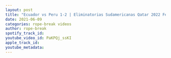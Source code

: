 ```yaml
---
layout: post
title: "Ecuador vs Peru 1-2 | Eliminatorias Sudamericanas Qatar 2022 Fecha 8 | Resumen Y Goles"
date: 2021-06-09
categories: rope-break videos
author: rope-break
spotify_track_id: 
youtube_video_id: PaKPQj_ssKI
apple_track_id: 
youtube_metadata: 
---
```

